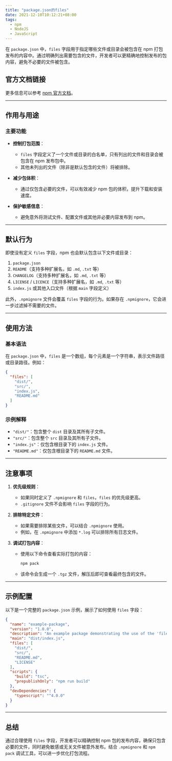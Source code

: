 ```yaml
---
title: "package.json的files"
date: 2021-12-10T10:12:21+08:00
tags:
  - npm
  - NodeJS
  - JavaScript
---
```


在 `package.json` 中，`files` 字段用于指定哪些文件或目录会被包含在 npm 打包发布的内容中。通过明确列出需要包含的文件，开发者可以更精确地控制发布的包内容，避免不必要的文件被包含。

## 官方文档链接

更多信息可以参考 [npm 官方文档](https://docs.npmjs.com/cli/v7/configuring-npm/package-json#files)。

---

## 作用与用途

### 主要功能

- **控制打包范围**：
  - `files` 字段定义了一个文件或目录的白名单，只有列出的文件和目录会被包含在 npm 发布包中。
  - 其他未列出的文件（除非是默认包含的文件）将被排除。

- **减少包体积**：
  - 通过仅包含必要的文件，可以有效减少 npm 包的体积，提升下载和安装速度。

- **保护敏感信息**：
  - 避免意外将测试文件、配置文件或其他非必要内容发布到 npm。

---

## 默认行为

即使没有定义 `files` 字段，npm 也会默认包含以下文件或目录：

1. `package.json`
2. `README`（支持多种扩展名，如 `.md`, `.txt` 等）
3. `CHANGELOG`（支持多种扩展名，如 `.md`, `.txt` 等）
4. `LICENSE` / `LICENCE`（支持多种扩展名，如 `.md`, `.txt` 等）
5. `index.js` 或其他入口文件（根据 `main` 字段定义）

此外，`.npmignore` 文件会覆盖 `files` 字段的行为。如果存在 `.npmignore`，它会进一步过滤掉不需要的文件。

---

## 使用方法

### 基本语法

在 `package.json` 中，`files` 是一个数组，每个元素是一个字符串，表示文件路径或目录路径。例如：

```json
{
  "files": [
    "dist/",
    "src/",
    "index.js",
    "README.md"
  ]
}
```

### 示例解释

- `"dist/"`：包含整个 `dist` 目录及其所有子文件。
- `"src/"`：包含整个 `src` 目录及其所有子文件。
- `"index.js"`：仅包含根目录下的 `index.js` 文件。
- `"README.md"`：仅包含根目录下的 `README.md` 文件。

---

## 注意事项

1. **优先级规则**：
   - 如果同时定义了 `.npmignore` 和 `files`，`files` 的优先级更高。
   - `.gitignore` 文件不会影响 `files` 字段的行为。

2. **排除特定文件**：
   - 如果需要排除某些文件，可以结合 `.npmignore` 使用。
   - 例如，在 `.npmignore` 中添加 `*.log` 可以排除所有日志文件。

3. **调试打包内容**：
   - 使用以下命令查看实际打包的内容：
     ```bash
     npm pack
     ```
   - 该命令会生成一个 `.tgz` 文件，解压后即可查看最终包含的文件。

---

## 示例配置

以下是一个完整的 `package.json` 示例，展示了如何使用 `files` 字段：

```json
{
  "name": "example-package",
  "version": "1.0.0",
  "description": "An example package demonstrating the use of the 'files' field.",
  "main": "dist/index.js",
  "files": [
    "dist/",
    "src/",
    "README.md",
    "LICENSE"
  ],
  "scripts": {
    "build": "tsc",
    "prepublishOnly": "npm run build"
  },
  "devDependencies": {
    "typescript": "^4.0.0"
  }
}
```

---

## 总结

通过合理使用 `files` 字段，开发者可以精确控制 npm 包的发布内容，确保只包含必要的文件，同时避免敏感或无关文件被意外发布。结合 `.npmignore` 和 `npm pack` 调试工具，可以进一步优化打包流程。
